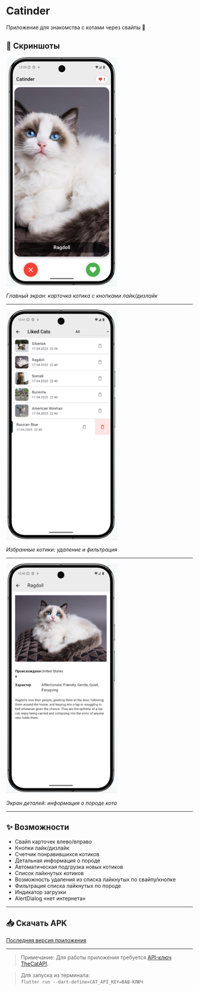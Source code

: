 
# Catinder

Приложение для знакомства с котами через свайпы 🐾

## 📱 Скриншоты

<img src="screenshots/home_screen.png" width="300" alt="Главный экран">

*Главный экран: карточка котика с кнопками лайк/дизлайк*

---

<img src="screenshots/favorites_screen.png" width="300" alt="Главный экран">

*Избранные котики: удаление и фильтрация*

---

<img src="screenshots/details_screen.png" width="300" alt="Экран деталей">  

*Экран деталей: информация о породе кота*

---

## ✨ Возможности

- Свайп карточек влево/вправо
- Кнопки лайк/дизлайк
- Счетчик понравившихся котиков
- Детальная информация о породе
- Автоматическая подгрузка новых котиков
- Список лайкнутых котиков
- Возможность удаления из списка лайкнутых по свайпу/кнопке
- Фильтрация списка лайкнутых по породе
- Индикатор загрузки 
- AlertDialog «нет интернета» 

---


## 📥 Скачать APK

[Последняя версия приложения](https://drive.google.com/file/d/1qzNFdsFaw1hnBe5_4E1dqPE_TYIVHn6v/view?usp=share_link)

---

> Примечание: Для работы приложения требуется [API-ключ TheCatAPI](https://thecatapi.com/signup).  

> Для запуска из терминала:   
>```flutter run --dart-define=CAT_API_KEY=ВАШ-КЛЮЧ```